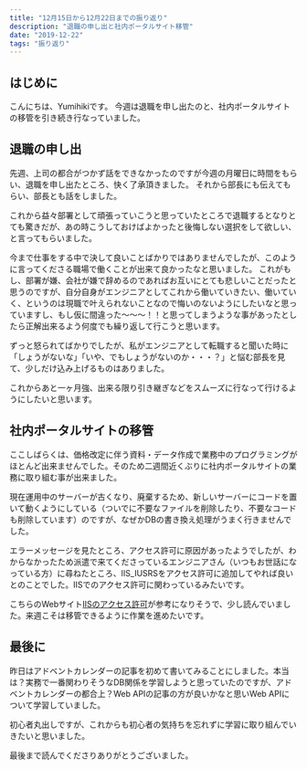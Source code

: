 ```yaml
---
title: "12月15日から12月22日までの振り返り"
description: "退職の申し出と社内ポータルサイト移管"
date: "2019-12-22"
tags: "振り返り"
---
```


## はじめに

こんにちは、Yumihikiです。
今週は退職を申し出たのと、社内ポータルサイトの移管を引き続き行なっていました。

## 退職の申し出

先週、上司の都合がつかず話をできなかったのですが今週の月曜日に時間をもらい、退職を申し出たところ、快く了承頂きました。
それから部長にも伝えてもらい、部長とも話をしました。

これから益々部署として頑張っていこうと思っていたところで退職するとなりとても驚きだが、あの時こうしておけばよかったと後悔しない選択をして欲しい、と言ってもらいました。

今まで仕事をする中で決して良いことばかりではありませんでしたが、このように言ってくださる職場で働くことが出来て良かったなと思いました。
これがもし、部署が嫌、会社が嫌で辞めるのであればお互いにとても悲しいことだったと思うのですが、自分自身がエンジニアとしてこれから働いていきたい、働いていく、というのは現職で叶えられないことなので悔いのないようにしたいなと思っていますし、もし仮に間違った〜〜〜！！と思ってしまうような事があったとしたら正解出来るよう何度でも繰り返して行こうと思います。

ずっと怒られてばかりでしたが、私がエンジニアとして転職すると聞いた時に「しょうがないな」「いや、でもしょうがないのか・・・？」と悩む部長を見て、少しだけ込み上げるものはありました。

これからあと一ヶ月強、出来る限り引き継ぎなどをスムーズに行なって行けるようにしたいと思います。

## 社内ポータルサイトの移管

ここしばらくは、価格改定に伴う資料・データ作成で業務中のプログラミングがほとんど出来ませんでした。そのため二週間近くぶりに社内ポータルサイトの業務に取り組む事が出来ました。

現在運用中のサーバーが古くなり、廃棄するため、新しいサーバーにコードを置いて動くようにしている（ついでに不要なファイルを削除したり、不要なコードも削除しています）のですが、なぜかDBの書き換え処理がうまく行きませんでした。

エラーメッセージを見たところ、アクセス許可に原因があったようでしたが、わからなかったため派遣で来てくださっているエンジニアさん（いつもお世話になっている方）に尋ねたところ、IIS_IUSRSをアクセス許可に追加してやれば良いとのことでした。IISでのアクセス許可に関わっているみたいです。

こちらのWebサイト[IISのアクセス許可](https://creativeweb.jp/tips/iis_acl/)が参考になりそうで、少し読んでいました。来週こそは移管できるように作業を進めたいです。

## 最後に

昨日はアドベントカレンダーの記事を初めて書いてみることにしました。本当は？実務で一番関わりそうなDB関係を学習しようと思っていたのですが、アドベントカレンダーの都合上？Web APIの記事の方が良いかなと思いWeb APIについて学習していました。

初心者丸出しですが、これからも初心者の気持ちを忘れずに学習に取り組んでいきたいと思いました。

最後まで読んでくださりありがとうございました。
